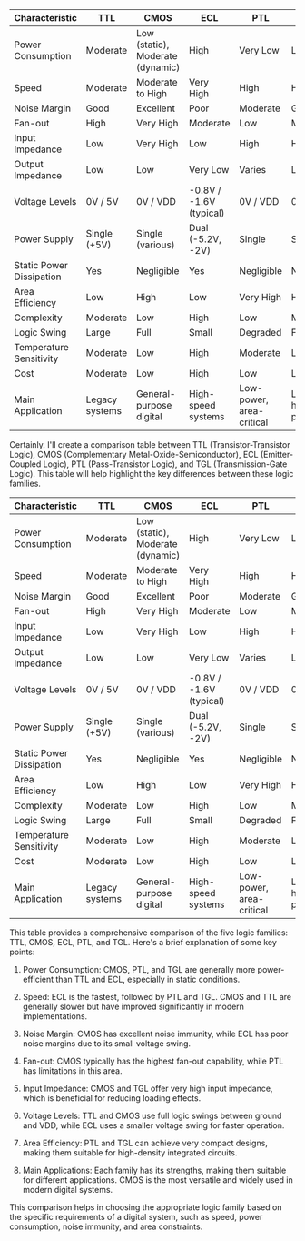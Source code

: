 | Characteristic | TTL | CMOS | ECL | PTL | TGL |
|----------------|-----|------|-----|-----|-----|
| Power Consumption | Moderate | Low (static), Moderate (dynamic) | High | Very Low | Low |
| Speed | Moderate | Moderate to High | Very High | High | High |
| Noise Margin | Good | Excellent | Poor | Moderate | Good |
| Fan-out | High | Very High | Moderate | Low | Moderate |
| Input Impedance | Low | Very High | Low | High | High |
| Output Impedance | Low | Low | Very Low | Varies | Low |
| Voltage Levels | 0V / 5V | 0V / VDD | -0.8V / -1.6V (typical) | 0V / VDD | 0V / VDD |
| Power Supply | Single (+5V) | Single (various) | Dual (-5.2V, -2V) | Single | Single |
| Static Power Dissipation | Yes | Negligible | Yes | Negligible | Negligible |
| Area Efficiency | Low | High | Low | Very High | High |
| Complexity | Moderate | Low | High | Low | Moderate |
| Logic Swing | Large | Full | Small | Degraded | Full |
| Temperature Sensitivity | Moderate | Low | High | Moderate | Low |
| Cost | Moderate | Low | High | Low | Low |
| Main Application | Legacy systems | General-purpose digital | High-speed systems | Low-power, area-critical | Low-power, high-performance |


Certainly. I'll create a comparison table between TTL (Transistor-Transistor Logic), CMOS (Complementary Metal-Oxide-Semiconductor), ECL (Emitter-Coupled Logic), PTL (Pass-Transistor Logic), and TGL (Transmission-Gate Logic). This table will help highlight the key differences between these logic families.





| Characteristic | TTL | CMOS | ECL | PTL | TGL |
|----------------|-----|------|-----|-----|-----|
| Power Consumption | Moderate | Low (static), Moderate (dynamic) | High | Very Low | Low |
| Speed | Moderate | Moderate to High | Very High | High | High |
| Noise Margin | Good | Excellent | Poor | Moderate | Good |
| Fan-out | High | Very High | Moderate | Low | Moderate |
| Input Impedance | Low | Very High | Low | High | High |
| Output Impedance | Low | Low | Very Low | Varies | Low |
| Voltage Levels | 0V / 5V | 0V / VDD | -0.8V / -1.6V (typical) | 0V / VDD | 0V / VDD |
| Power Supply | Single (+5V) | Single (various) | Dual (-5.2V, -2V) | Single | Single |
| Static Power Dissipation | Yes | Negligible | Yes | Negligible | Negligible |
| Area Efficiency | Low | High | Low | Very High | High |
| Complexity | Moderate | Low | High | Low | Moderate |
| Logic Swing | Large | Full | Small | Degraded | Full |
| Temperature Sensitivity | Moderate | Low | High | Moderate | Low |
| Cost | Moderate | Low | High | Low | Low |
| Main Application | Legacy systems | General-purpose digital | High-speed systems | Low-power, area-critical | Low-power, high-performance |


This table provides a comprehensive comparison of the five logic families: TTL, CMOS, ECL, PTL, and TGL. Here's a brief explanation of some key points:

1. Power Consumption: CMOS, PTL, and TGL are generally more power-efficient than TTL and ECL, especially in static conditions.

2. Speed: ECL is the fastest, followed by PTL and TGL. CMOS and TTL are generally slower but have improved significantly in modern implementations.

3. Noise Margin: CMOS has excellent noise immunity, while ECL has poor noise margins due to its small voltage swing.

4. Fan-out: CMOS typically has the highest fan-out capability, while PTL has limitations in this area.

5. Input Impedance: CMOS and TGL offer very high input impedance, which is beneficial for reducing loading effects.

6. Voltage Levels: TTL and CMOS use full logic swings between ground and VDD, while ECL uses a smaller voltage swing for faster operation.

7. Area Efficiency: PTL and TGL can achieve very compact designs, making them suitable for high-density integrated circuits.

8. Main Applications: Each family has its strengths, making them suitable for different applications. CMOS is the most versatile and widely used in modern digital systems.

This comparison helps in choosing the appropriate logic family based on the specific requirements of a digital system, such as speed, power consumption, noise immunity, and area constraints.